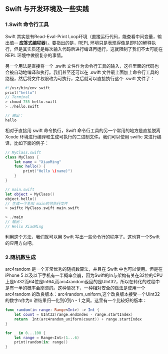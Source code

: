 ## Swift 与开发环境及一些实践

### 1.Swift 命令行工具

Swift 其实是有Read-Eval-Print Loop环境（直接运行代码，能查看中间变量，输出值-- **应答式编程器**）。要指出的是，REPL 环境只是表现得像是即时的解释执行，但是其实质还是每次输入代码后进行编译再运行。这就限制了我们不太可能在 REPL 环境中做很复杂的事情。

另一个用法是直接将一个 .swift 文件作为命令行工具的输入，这样里面的代码也会被自动地编译和执行。我们甚至还可以在 .swift 文件最上面加上命令行工具的路径，然后将文件权限改为可执行，之后就可以直接执行这个 .swift 文件了：

```swift
#!/usr/bin/env swift
print("hello")
// Terminal
> chmod 755 hello.swift
> ./hello.swift

// 输出：
hello
```

相对于直接用 swift 命令执行，Swift 命令行工具的另一个常用的地方是直接脱离 Xcode 环境进行编译和生成可执行的二进制文件。我们可以使用 swiftc 来进行编译，比如下面的例子：

```swift
// MyClass.swift
class MyClass {
    let name = "XiaoMing"
    func hello() {
        print("Hello \(name)")
    }
}

// main.swift
let object = MyClass()
object.hello()
// 生成一个名叫 main的可执行文件
> swiftc MyClass.swift main.swift

> ./main
// 输出：
// Hello XiaoMing
```

利用这个方法，我们就可以用 Swift 写出一些命令行的程序了。这也算一个Swift的应用方向吧。

### 2.随机数生成

arc4random 是一个非常优秀的随机数算法，并且在 Swift 中也可以使用。但是在iPhone 5 以及以下手机有一半概率会崩，因为Swift的In与架构有关在32位的CPU上是Int32而64位是Int64,而arc4random返回的是UInt32，所以在转化的过程中是有一半的概率会崩溃的。这种情况下，一种相对安全的做法是使用一个 arc4random 的改良版本：arc4random_uniform,这个改良版本接受一个UInt32的数字n作为n  讲结果归一化到0到n - 1 之间。这里有一个比较好的版本：

```swift
func random(in range: Range<Int>) -> Int {
    let count = UInt32(range.endIndex - range.startIndex)
    return  Int(arc4random_uniform(count)) + range.startIndex
}

for _ in 0...100 {
    let range = Range<Int>(1...6)
    print(random(in: range))
}
```